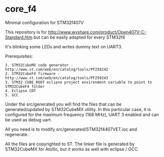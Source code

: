 # core_f4
Minimal configuration for STM32f407V

This repository is for http://www.wvshare.com/product/Open407V-C-Standard.htm
but can be easily adapted for every STM32f4

It's blinking some LEDs and writes dummy text on UART3.

Prerequisites:

	1. STM32CubeMX code generator - http://www.st.com/web/en/catalog/tools/PF259242
	2. STM32CubeF4 firmware - http://www.st.com/web/en/catalog/tools/PF259243
	3. STM32_CUBE_ROOT eclipse project environment variable to point to STM32CubeF4 folder
	4. Eclipse CDT
	5. GCC

Under the src/generated you will find the files that can be generated/updated by STM32CubeMX utility.
In this particular case, it is configured for the maximum frequency (168 MHz), UART 3 enabled and can be used as debug uart.

All you need is to modify src/generated/STM32f4407VET.ioc and regenerate.

All the files are copyrighted to ST.
The linker file is generated by STM32CubeMX for Atollic, but it works as well with eclipse / GCC.